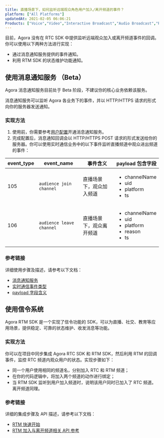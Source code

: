 ```yaml
---
title: 直播场景下，如何监听远端观众角色用户加入/离开频道的事件？
platform: ["All Platforms"]
updatedAt: 2021-02-05 06:06:21
Products: ["Voice","Video","Interactive Broadcast","Audio Broadcast","Real-time-Messaging"]
---
```

目前，Agora 没有在 RTC SDK 中提供监听远端观众加入或离开频道事件的回调。你可以使用以下两种方法进行实现：

- 通过消息通知服务提供的事件通知。
- 利用 RTM SDK 的状态维护功能通知。

## 使用消息通知服务 （Beta）
<div class="alert note">Agora 消息通知服务目前处于 Beta 阶段，不建议你的核心业务依赖该服务。</div>

消息通知服务可以监听 Agora 各业务下的事件，并以 HTTP/HTTPS 请求的形式向你的服务器发送通知。

### 实现方法

1. 使用前，你需要参考[用户配置](https://docs-preview.agoralab.co/cn/Agora%20Platform/ncs#%E7%94%A8%E6%88%B7%E9%85%8D%E7%BD%AE)开通消息通知服务。
2. 完成配置后，消息通知回调会以 HTTP/HTTPS POST 请求的形式发送给你的服务器。你可以使用实时通信业务中的以下事件监听直播频道中观众进出频道的事件：

| event_type | event_name | 事件含义 | payload 包含字段 |
| ---------------- | ---------------- | ---------------- | ----------------- |
| 105      | `audience join channel`      | 直播场景下，观众加入频道      |<ul><li>channelName</li><li>uid</li><li>platform</li><li>ts</li></ul> |
| 106      | `audience leave channel`   | 直播场景下，观众离开频道      |<ul><li>channelName</li><li>uid</li><li>platform</li><li>reason</li><li>ts</li></ul> |

### 参考链接

详细使用步骤及描述，请参考以下文档：

- [消息通知服务](https://docs-preview.agoralab.co/cn/Agora%20Platform/ncs)
- [实时通信事件类型](https://docs-preview.agoralab.co/cn/Agora%20Platform/rtc_eventtype?platform=All%20Platforms#%E5%AE%9E%E6%97%B6%E9%80%9A%E4%BF%A1)
- [payload 字段含义](https://docs-preview.agoralab.co/cn/Agora%20Platform/rtc_eventtype?platform=All%20Platforms#payload-%E5%AD%97%E6%AE%B5)

## 使用信令系统

Agora RTM SDK 是一个实现了信令功能的 SDK，可以为直播、社交、教育等应用场景，提供稳定、可靠的状态维护、收发消息等功能。

### 实现方法

你可以在项目中同步集成 Agora RTC SDK 和 RTM SDK，然后利用 RTM 的回调事件，监控 RTC 频道内观众用户的状态。实现步骤如下：

- 同一个用户使用相同的频道名，分别加入 RTC 和 RTM 频道；
- 在你的代码逻辑中，将加入两个频道的动作进行绑定；
- 当 RTM SDK 监听到用户加入频道时，说明该用户同时已加入了 RTC 频道。离开频道同理。

### 参考链接

详细的集成步骤及 API 描述，请参考以下文档：

- [RTM 快速开始](https://docs.agora.io/cn/Real-time-Messaging/messaging_android?platform=Android)
- [RTM 加入与离开频道相关 API 参考](https://docs.agora.io/cn/Real-time-Messaging/API%20Reference/RTM_java/index.html#joinorleavechannel)
	
	
